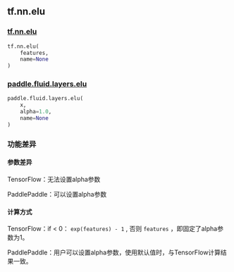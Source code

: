 ## tf.nn.elu

### [tf.nn.elu](https://www.tensorflow.org/api_docs/python/tf/nn/elu)

```python
tf.nn.elu(
    features,
    name=None
)
```

### [paddle.fluid.layers.elu](https://www.paddlepaddle.org.cn/documentation/docs/zh/1.5/api_cn/layers_cn/nn_cn.html#elu)

```python
paddle.fluid.layers.elu(
    x,
    alpha=1.0,
    name=None
)
```

### 功能差异

#### 参数差异

TensorFlow：无法设置alpha参数

PaddlePaddle：可以设置alpha参数

#### 计算方式

TensorFlow：if < 0： `exp(features) - 1` , 否则 `features` ，即固定了alpha参数为1。

PaddlePaddle：用户可以设置alpha参数，使用默认值时，与TensorFlow计算结果一致。

